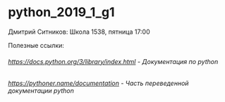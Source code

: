 # python_2019_1_g1
Дмитрий Ситников: Школа 1538, пятница 17:00

Полезные ссылки:
###### https://docs.python.org/3/library/index.html - Документация по python
###### https://pythoner.name/documentation - Часть переведенной документации python
